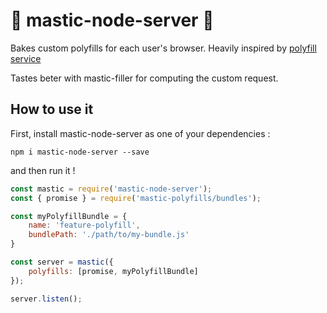 # 🍞 mastic-node-server 🍞

Bakes custom polyfills for each user's browser. Heavily inspired by [polyfill service](https://github.com/Financial-Times/polyfill-service)

Tastes beter with mastic-filler for computing the custom request.

## How to use it

First, install mastic-node-server as one of your dependencies :

```
npm i mastic-node-server --save
```

and then run it !

```js
const mastic = require('mastic-node-server');
const { promise } = require('mastic-polyfills/bundles');

const myPolyfillBundle = {
	name: 'feature-polyfill',
	bundlePath: './path/to/my-bundle.js'
}

const server = mastic({
	polyfills: [promise, myPolyfillBundle]
});

server.listen();
```
